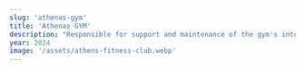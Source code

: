 ```yaml
---
slug: 'athenas-gym'
title: 'Athenas GYM'
description: "Responsible for support and maintenance of the gym's internal app. Fixed critical bugs in the contract system and improved the digital signing workflow. Built with Angular and Laravel."
year: 2024
image: '/assets/athens-fitness-club.webp'
---
```

